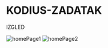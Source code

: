# KODIUS-ZADATAK

IZGLED

![homePage1](https://user-images.githubusercontent.com/85894362/135261930-f5fc16e5-7551-4a75-acd4-2239427e7565.png)
![homePage2](https://user-images.githubusercontent.com/85894362/135261944-220c6c7c-b465-4b20-baab-19292944cb00.png)
